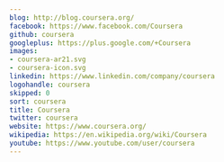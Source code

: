 ```yaml
---
blog: http://blog.coursera.org/
facebook: https://www.facebook.com/Coursera
github: coursera
googleplus: https://plus.google.com/+Coursera
images:
- coursera-ar21.svg
- coursera-icon.svg
linkedin: https://www.linkedin.com/company/coursera
logohandle: coursera
skipped: 0
sort: coursera
title: Coursera
twitter: coursera
website: https://www.coursera.org/
wikipedia: https://en.wikipedia.org/wiki/Coursera
youtube: https://www.youtube.com/user/coursera
---
```

